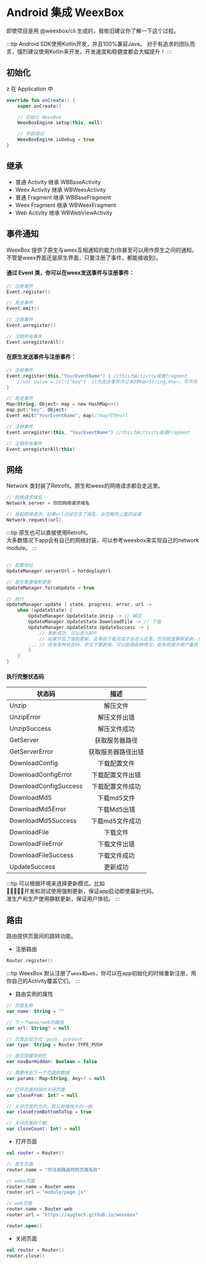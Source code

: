 # Android 集成 WeexBox

即使项目是用 @weexbox/cli 生成的，我依旧建议你了解一下这个过程。

:::tip
Android SDK使用Kotlin开发，并且100%兼容Java。
对于有追求的团队而言，强烈建议使用Kotlin来开发，开发速度和稳健度都会大幅提升！
:::

## 初始化
z
在 Application 中

```kotlin
override fun onCreate() {
    super.onCreate()

    // 初始化 WeexBox
    WeexBoxEngine.setup(this, null)

    // 开启调试
    WeexBoxEngine.isDebug = true
}
```

## 继承

- 普通 Activity 继承 WBBaseActivity
- Weex Activity 继承 WBWeexActivity
- 普通 Fragment 继承 WBBaseFragment
- Weex Fragment 继承 WBWeexFragment
- Web Activity 继承 WBWebViewActivity

## 事件通知

WeexBox 提供了原生与weex互相通知的能力(你甚至可以用作原生之间的通知，不管是weex界面还是原生界面，只要注册了事件，都能接收到)。

#### 通过 Event 类，你可以在weex发送事件与注册事件：

```kotlin
// 注册事件
Event.register()

// 发送事件
Event.emit()

// 注销事件
Event.unregister()

// 注销所有事件
Event.unregisterAll()
```

#### 在原生发送事件与注册事件：
```kotlin
// 注册事件
Event.register(this,"YourEventName") { //this为Activity或者Fragment
    //var value = it!!["key"]  it为发送事件传过来的Map<String,Any>，可不传
}

// 发送事件
Map<String, Object> map = new HashMap<>()
map.put("key", Object)
Event.emit("YourEventName", map)//map可为null

// 注销事件
Event.unregister(this, "YourEventName") //this为Activity或者Fragment

// 注销所有事件
Event.unregisterAll(this)
```
## 网络

Network 类封装了Retrofit。原生和weex的网络请求都会走这里。

```kotlin
// 网络请求域名
Network.server = 你的网络请求域名

// 发起网络请求。如果url已经包含了域名，会忽略你上面的设置
Network.request(url)
```

:::tip
原生也可以直接使用Retrofit。  
大多数情况下app会有自己的网络封装，可以参考weexbox来实现自己的network module。
:::

## 

```kotlin
// 配置地址
UpdateManager.serverUrl = hotdeployUrl

// 是否需要强制更新
UpdateManager.forceUpdate = true

// 执行
UpdateManager.update { state, progress, error, url ->
    when (updateState) {
        UpdateManager.UpdateState.Unzip -> // 解压
        UpdateManager.UpdateState.DownloadFile -> // 下载
        UpdateManager.UpdateState.UpdateSuccess -> {
            // 更新成功，可以进入APP
            // 如果开启了强制更新，会等到下载完成才会进入这里。否则就是静默更新，解压成功就会进入
        ... // 还有各种状态码，参见下面表格，可以处理各种情况，如失败提示用户重启
        }
    }
}
```
#### 执行完整状态码

状态码|描述|
--|:--:|
Unzip|解压文件|
UnzipError|解压文件出错|
UnzipSuccess|解压文件成功|
GetServer|获取服务器路径|
GetServerError|获取服务器路径出错|
DownloadConfig|下载配置文件|
DownloadConfigError|下载配置文件出错|
DownloadConfigSuccess|下载配置文件成功|
DownloadMd5|下载md5文件|
DownloadMd5Error|下载Md5出错|
DownloadMd5Success|下载md5文件成功|
DownloadFile|下载文件|
DownloadFileError|下载文件出错|
DownloadFileSuccess|下载文件成功|
UpdateSuccess|更新成功|
:::tip
可以根据环境来选择更新模式。比如  
开发和测试使用强制更新，保证app启动即使最新代码。  
准生产和生产使用静默更新，保证用户体验。
:::

## 路由

路由提供页面间的跳转功能。

- 注册路由

```kotlin
Router.register()
```

:::tip
WeexBox 默认注册了`weex`和`web`，你可以在app初始化的时候重新注册，用你自己的Activity覆盖它们。
:::

- 路由实例的属性

```kotlin
// 页面名称
var name: String = ""

// 下一个weex/web的路径
var url: String? = null

// 页面出现方式：push, present
var type: String = Router.TYPE_PUSH

// 是否隐藏导航栏
var navBarHidden: Boolean = false

// 需要传到下一个页面的数据
var params: Map<String, Any>? = null

// 打开页面的同时关闭页面
var closeFrom: Int? = null

// 关闭页面的方向，默认和堆栈方向一致
var closeFromBottomToTop = true

// 关闭页面的个数
var closeCount: Int? = null
```

- 打开页面

```kotlin
val router = Router()

// 原生页面
router.name = "你注册路由时的页面名称"

// weex页面
router.name = Router.weex
router.url = "module/page.js"

// web页面
router.name = Router.web
router.url = "https://aygtech.github.io/weexbox"

router.open()
```

- 关闭页面

```kotlin
val router = Router()
router.close()
```